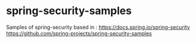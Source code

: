 # spring-security-samples
Samples of spring-security based in :
https://docs.spring.io/spring-security
https://github.com/spring-projects/spring-security-samples


